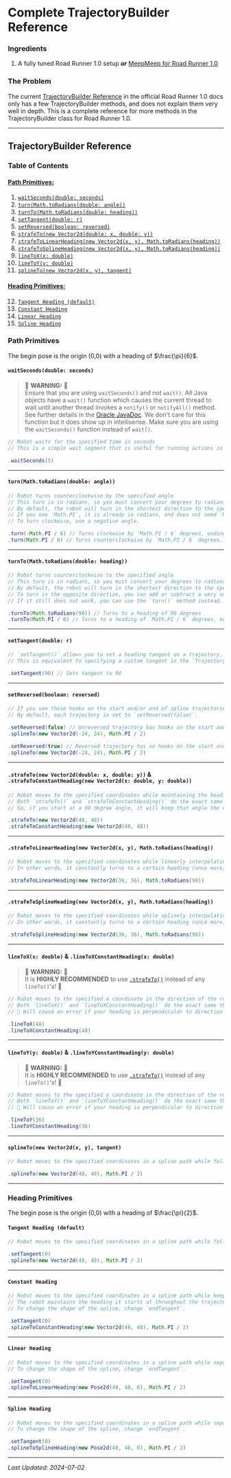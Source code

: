 # Complete TrajectoryBuilder Reference

### Ingredients

1. A fully tuned Road Runner 1.0 setup _**or**_ [MeepMeep for Road Runner 1.0](https://github.com/acmerobotics/MeepMeep)

### The Problem

The current [TrajectoryBuilder Reference](https://rr.brott.dev/docs/v1-0/builder-ref/) in 
the official Road Runner 1.0 docs only has a few TrajectoryBuilder methods, and does
not explain them very well in depth. This is a complete reference for more methods in
the TrajectoryBuilder class for Road Runner 1.0.

---

## TrajectoryBuilder Reference

### Table of Contents

#### [Path Primitives:](https://github.com/ArushYadlapati/cookbook/blob/main/src/roadrunner_10/complete_trajectorybuilder_reference.md#path-primitives-1)
1. [`waitSeconds(double: seconds)`](https://github.com/ArushYadlapati/cookbook/blob/main/src/roadrunner_10/complete_trajectorybuilder_reference.md#waitsecondsdouble-seconds)
2. [`turn(Math.toRadians(double: angle))`](https://github.com/ArushYadlapati/cookbook/blob/main/src/roadrunner_10/complete_trajectorybuilder_reference.md#turnmathtoradiansdouble-angle)
3. [`turnTo(Math.toRadians(double: heading))`](https://github.com/ArushYadlapati/cookbook/blob/main/src/roadrunner_10/complete_trajectorybuilder_reference.md#turntomathtoradiansdouble-heading)
4. [`setTangent(double: r)`](https://github.com/ArushYadlapati/cookbook/blob/main/src/roadrunner_10/complete_trajectorybuilder_reference.md#strafetosplineheadingnew-vector2dx-y-mathtoradiansheading)
5. [`setReversed(boolean: reversed)`](https://github.com/ArushYadlapati/cookbook/blob/main/src/roadrunner_10/complete_trajectorybuilder_reference.md#setreversedboolean-reversed)
6. [`strafeTo(new Vector2d(double: x, double: y))`](https://github.com/ArushYadlapati/cookbook/blob/main/src/roadrunner_10/complete_trajectorybuilder_reference.md#strafetonew-vector2ddouble-x-double-y--strafetoconstantheadingnew-vector2dx-double-y-double)
7. [`strafeToLinearHeading(new Vector2d(x, y), Math.toRadians(heading))`](https://github.com/ArushYadlapati/cookbook/blob/main/src/roadrunner_10/complete_trajectorybuilder_reference.md#strafetolinearheadingnew-vector2dx-y-mathtoradiansheading)
8. [`strafeToSplineHeading(new Vector2d(x, y), Math.toRadians(heading))`](https://github.com/ArushYadlapati/cookbook/blob/main/src/roadrunner_10/complete_trajectorybuilder_reference.md#strafetosplineheadingnew-vector2dx-y-mathtoradiansheading)
9. [`lineToX(x: double)`](https://github.com/ArushYadlapati/cookbook/blob/main/src/roadrunner_10/complete_trajectorybuilder_reference.md#linetoxx-double--linetoxconstantheadingx-double)
10. [`lineToY(y: double)`](https://github.com/ArushYadlapati/cookbook/blob/main/src/roadrunner_10/complete_trajectorybuilder_reference.md#linetoyy-double--linetoyconstantheadingy-double)
11. [`splineTo(new Vector2d(x, y), tangent)`]()

#### [Heading Primitives:](https://github.com/ArushYadlapati/cookbook/blob/main/src/roadrunner_10/complete_trajectorybuilder_reference.md#heading-primitives-1)
12. [`Tangent Heading (default)`](https://github.com/ArushYadlapati/cookbook/blob/main/src/roadrunner_10/complete_trajectorybuilder_reference.md#tangent-heading-default)
13. [`Constant Heading`](https://github.com/ArushYadlapati/cookbook/blob/main/src/roadrunner_10/complete_trajectorybuilder_reference.md#constant-heading)
14. [`Linear Heading`](https://github.com/ArushYadlapati/cookbook/blob/main/src/roadrunner_10/complete_trajectorybuilder_reference.md#linear-heading)
15. [`Spline Heading`](https://github.com/ArushYadlapati/cookbook/blob/main/src/roadrunner_10/complete_trajectorybuilder_reference.md#spline-heading)

### Path Primitives

The begin pose is the origin (0,0) with a heading of $\frac{\pi}{6}$.

#### `waitSeconds(double: seconds)`

> 🚨 **WARNING:** 🚨  
> Ensure that you are using `waitSeconds()` and not `wait()`. All Java objects have a `wait()` function which causes the current thread to wait until another thread invokes a `notify()` or `notifyAll()` method. See further details in the [Oracle JavaDoc](https://docs.oracle.com/javase/7/docs/api/java/lang/Object.html#wait()). We don't care for this function but it does show up in intellisense. Make sure you are using the `waitSeconds()` function instead of `wait()`.

```java
// Robot waits for the specified time in seconds
// This is a simple wait segment that is useful for running actions in between trajectories.

.waitSeconds(5)
```

---

#### `turn(Math.toRadians(double: angle))`

```java
// Robot turns counterclockwise by the specified angle
// This turn is in radians, so you must convert your degrees to radians using `Math.toRadians()`.
// By default, the robot will turn in the shortest direction to the specified heading.
// If you see `Math.PI`, it is already in radians, and does not need `Math.toRadians()`. Degrees from 0 to 360 need to be converted to radians.
// To turn clockwise, use a negative angle.

.turn(-Math.PI / 6) // Turns clockwise by `Math.PI / 6` degrees, ending at a heading of 0 degrees
.turn(Math.PI / 6) // Turns counterclockwise by `Math.PI / 6` degrees, ending at the original heading
```

---

#### `turnTo(Math.toRadians(double: heading))`

```java
// Robot turns counterclockwise to the specified angle
// This turn is in radians, so you must convert your degrees to radians using `Math.toRadians()`.
// By default, the robot will turn in the shortest direction to the specified heading.
// To turn in the opposite direction, you can add or subtract a very small number (1e-6) to the heading you want to turn to.
// If it still does not work, you can use the `turn()` method instead.

.turnTo(Math.toRadians(90)) // Turns to a heading of 90 degrees
.turnTo(Math.PI / 6) // Turns to a heading of `Math.PI / 6` degrees, ending at the original heading
```

---

#### `setTangent(double: r)`

```java
// `setTangent()` allows you to set a heading tangent on a trajectory, allowing you to follow a trajectory at arbitrary heading tangents
// This is equivalent to specifying a custom tangent in the `TrajectoryBuilder()` constructor.

.setTangent(90) // Sets tangent to 90
```

---

#### `setReversed(boolean: reversed)`

```java
// If you see these hooks on the start and/or end of spline trajectories, you can use `setReversed()` to fix them
// By default, each trajectory is set to `setReversed(false)`. 

.setReversed(false) // Unreversed trajectory has hooks on the start and end
.splineTo(new Vector2d(-24, 24), Math.PI / 2)

```

```java
.setReversed(true) // Reversed trajectory has no hooks on the start and end
.splineTo(new Vector2d(-24, 24), Math.PI / 2)
```

---

#### `.strafeTo(new Vector2d(double: x, double: y))` & `.strafeToConstantHeading(new Vector2d(x: double, y: double))`

```java
// Robot moves to the specified coordinates while maintaining the heading.
// Both `strafeTo()` and `strafeToConstantHeading()` do the exact same thing and are effectively the same.
// So, if you start at a 90 degree angle, it will keep that angle the entire path.

.strafeTo(new Vector2d(48, 48))
.strafeToConstantHeading(new Vector2d(48, 48))
```

---

#### `.strafeToLinearHeading(new Vector2d(x, y), Math.toRadians(heading))`

```java
// Robot moves to the specified coordinates while linearly interpolating between the start heading and a specified end heading
// In other words, it constantly turns to a certain heading (once more, in radians) while moving to the specified coordinates. 

.strafeToLinearHeading(new Vector2d(36, 36), Math.toRadians(90))
```

---

#### `.strafeToSplineHeading(new Vector2d(x, y), Math.toRadians(heading))`

```java
// Robot moves to the specified coordinates while splinely interpolating between the start heading and a specified end heading
// In other words, it constantly turns to a certain heading (once more, in radians) while moving to the specified coordinates. 

.strafeToSplineHeading(new Vector2d(36, 36), Math.toRadians(90))
```

---


#### `lineToX(x: double)` & `.lineToXConstantHeading(x: double)`

> 🚨 **WARNING:** 🚨  
> It is **HIGHLY RECOMMENDED** to use [`.strafeTo()`](https://github.com/ArushYadlapati/cookbook/blob/main/src/roadrunner_10/complete_trajectorybuilder_reference.md#strafetonew-vector2ddouble-x-double-y--strafetoconstantheadingnew-vector2dx-double-y-double) instead of any `lineTo()`'s! 🚨 

```java
// Robot moves to the specified x coordinate in the direction of the robot heading (straight line).
// Both `lineToX()` and `lineToXConstantHeading()` do the exact same thing and are effectively the same.
// 🚨 Will cause an error if your heading is perpendicular to direction your robot is traveling! 🚨

.lineToX(48)
.lineToXConstantHeading(48)
```

---

#### `lineToY(y: double)` & `.lineToYConstantHeading(y: double)`

> 🚨 **WARNING:** 🚨  
> It is **HIGHLY RECOMMENDED** to use [`.strafeTo()`](https://github.com/ArushYadlapati/cookbook/blob/main/src/roadrunner_10/complete_trajectorybuilder_reference.md#strafetonew-vector2ddouble-x-double-y--strafetoconstantheadingnew-vector2dx-double-y-double) instead of any `lineTo()`'s! 🚨

```java
// Robot moves to the specified y coordinate in the direction of the robot heading (straight line).
// Both `lineToY()` and `lineToYConstantHeading()` do the exact same thing and are effectively the same.
// 🚨 Will cause an error if your heading is perpendicular to direction your robot is traveling! 🚨

.lineToY(36)
.lineToYConstantHeading(36)
```

---

#### `splineTo(new Vector2d(x, y), tangent)`

```java
// Robot moves to the specified coordinates in a spline path while following a tangent heading interpolator

.splineTo(new Vector2d(48, 48), Math.PI / 2)
```

---

### Heading Primitives

The begin pose is the origin (0,0) with a heading of $\frac{\pi}{2}$.

#### `Tangent Heading (default)`

```java
// Robot moves to the specified coordinates in a spline path while following a tangent heading interpolator

.setTangent(0)
.splineTo(new Vector2d(48, 48), Math.PI / 2)
```

---

#### `Constant Heading`

```java
// Robot moves to the specified coordinates in a spline path while keeping the heading constant
// The robot maintains the heading it starts at throughout the trajectory.
// To change the shape of the spline, change `endTangent`.

.setTangent(0)
.splineToConstantHeading(new Vector2d(48, 48), Math.PI / 2)
```

---

#### `Linear Heading`

```java
// Robot moves to the specified coordinates in a spline path while separately linearly interpolating the heading
// To change the shape of the spline, change `endTangent`.

.setTangent(0)
.splineToLinearHeading(new Pose2d(48, 48, 0), Math.PI / 2)
```

---

#### `Spline Heading`

```java
// Robot moves to the specified coordinates in a spline path while separately spline interpolating the heading
// To change the shape of the spline, change `endTangent`.

.setTangent(0)
.splineToSplineHeading(new Pose2d(48, 48, 0), Math.PI / 2)
```

---


*Last Updated: 2024-07-02*